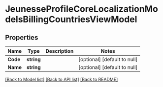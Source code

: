 # JeunesseProfileCoreLocalizationModelsBillingCountriesViewModel

## Properties
Name | Type | Description | Notes
------------ | ------------- | ------------- | -------------
**Code** | **string** |  | [optional] [default to null]
**Name** | **string** |  | [optional] [default to null]

[[Back to Model list]](../README.md#documentation-for-models) [[Back to API list]](../README.md#documentation-for-api-endpoints) [[Back to README]](../README.md)


